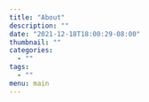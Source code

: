 ```yaml
---
title: "About"
description: ""
date: "2021-12-18T18:00:29-08:00"
thumbnail: ""
categories:
  - ""
tags:
  - ""
menu: main
---
```

